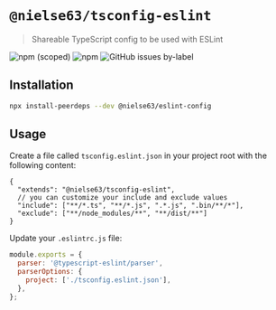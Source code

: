 # `@nielse63/tsconfig-eslint`

> Shareable TypeScript config to be used with ESLint

![npm (scoped)](https://img.shields.io/npm/v/@nielse63/tsconfig-eslint?style=for-the-badge) ![npm](https://img.shields.io/npm/dt/@nielse63/tsconfig-eslint?style=for-the-badge) ![GitHub issues by-label](https://img.shields.io/github/issues/nielse63/node-scripts/tsconfig-eslint?style=for-the-badge)

## Installation

```bash
npx install-peerdeps --dev @nielse63/eslint-config
```

## Usage

Create a file called `tsconfig.eslint.json` in your project root with the following content:

```jsonc
{
  "extends": "@nielse63/tsconfig-eslint",
  // you can customize your include and exclude values
  "include": ["**/*.ts", "**/*.js", ".*.js", ".bin/**/*"],
  "exclude": ["**/node_modules/**", "**/dist/**"]
}
```

Update your `.eslintrc.js` file:

```js
module.exports = {
  parser: '@typescript-eslint/parser',
  parserOptions: {
    project: ['./tsconfig.eslint.json'],
  },
};
```
